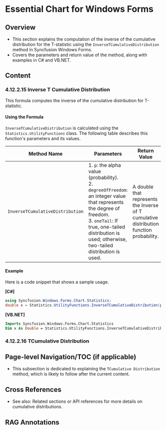 <!--
source: image
domain: syncfusion-sdk
task: pdf-ocr-to-markdown
language: en (keep original; do not translate)
source_filename: page_567.jpeg
document_name: chart
page_number: 567
page_id: chart#page_567
product: Syncfusion Winforms
version: 11.4.0.26
timestamp: 2025-08-09T03:48:32Z
fidelity: lossless
-->

# Essential Chart for Windows Forms

## Overview
- This section explains the computation of the inverse of the cumulative distribution for the T-statistic using the `InverseTCumulativeDistribution` method in Syncfusion Windows Forms.
- Covers the parameters and return value of the method, along with examples in C# and VB.NET.

## Content

### 4.12.2.15 Inverse T Cumulative Distribution

This formula computes the inverse of the cumulative distribution for T-statistic.

#### Using the Formula

`InverseTCumulativeDistribution` is calculated using the `Statistics.UtilityFunctions` class. The following table describes this function's parameters and its values.

| Method Name                       | Parameters                                                                                       | Return Value                                                                              |
|-----------------------------------|--------------------------------------------------------------------------------------------------|-------------------------------------------------------------------------------------------|
| `InverseTCumulativeDistribution`  | 1. `p`: the alpha value (probability).<br>2. `degreeOfFreedom`: an integer value that represents the degree of freedom.<br>3. `oneTail`: If true, one-tailed distribution is used; otherwise, two-tailed distribution is used. | A double that represents the Inverse of T cumulative distribution function probability. |

#### Example

Here is a code snippet that shows a sample usage.

**[C#]**

```csharp
using Syncfusion.Windows.Forms.Chart.Statistics;
double x = Statistics.UtilityFunctions.InverseTCumulativeDistribution(p, degreeOfFreedom, OneTail);
```

**[VB.NET]**

```vb
Imports Syncfusion.Windows.Forms.Chart.Statistics
Dim x As Double = Statistics.UtilityFunctions.InverseTCumulativeDistribution(p, degreeOfFreedom, OneTail)
```

### 4.12.2.16 TCumulative Distribution

## Page-level Navigation/TOC (if applicable)
- This subsection is dedicated to explaining the `TCumulative Distribution` method, which is likely to follow after the current content.

## Cross References
- See also: Related sections or API references for more details on cumulative distributions.

## RAG Annotations
<!-- tags: [windows forms, statistics, cumulative distribution, t-statistic, inverse function, chart] keywords: [inverse t cumulative distribution, alpha value, degree of freedom, one-tailed, two-tailed, tcumulative distribution, statistics.utilityfunctions, syncfusion] -->